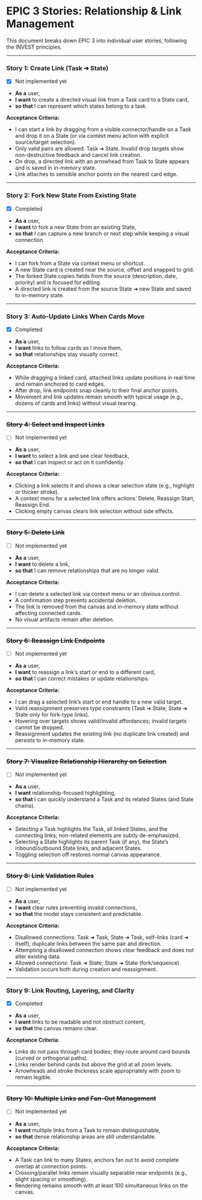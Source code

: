 # EPIC 3 Stories: Relationship & Link Management

This document breaks down EPIC 3 into individual user stories, following the INVEST principles.

---

### Story 1: Create Link (Task ➜ State)
- [x] Not implemented yet

- **As a** user,
- **I want** to create a directed visual link from a Task card to a State card,
- **so that** I can represent which states belong to a task.

**Acceptance Criteria:**

- I can start a link by dragging from a visible connector/handle on a Task and drop it on a State (or via context menu action with explicit source/target selection).
- Only valid pairs are allowed: Task ➜ State. Invalid drop targets show non-destructive feedback and cancel link creation.
- On drop, a directed link with an arrowhead from Task to State appears and is saved in in-memory state.
- Link attaches to sensible anchor points on the nearest card edge.

---

### Story 2: Fork New State From Existing State
- [x] Completed

- **As a** user,
- **I want** to fork a new State from an existing State,
- **so that** I can capture a new branch or next step while keeping a visual connection.

**Acceptance Criteria:**

- I can fork from a State via context menu or shortcut.
- A new State card is created near the source, offset and snapped to grid.
- The forked State copies fields from the source (description, date, priority) and is focused for editing.
- A directed link is created from the source State ➜ new State and saved to in-memory state.

---

### Story 3: Auto-Update Links When Cards Move
- [x] Completed

- **As a** user,
- **I want** links to follow cards as I move them,
- **so that** relationships stay visually correct.

**Acceptance Criteria:**

- While dragging a linked card, attached links update positions in real time and remain anchored to card edges.
- After drop, link endpoints snap cleanly to their final anchor points.
- Movement and link updates remain smooth with typical usage (e.g., dozens of cards and links) without visual tearing.

---

### ~~Story 4: Select and Inspect Links~~
- [ ] Not implemented yet

- **As a** user,
- **I want** to select a link and see clear feedback,
- **so that** I can inspect or act on it confidently.

**Acceptance Criteria:**

- Clicking a link selects it and shows a clear selection state (e.g., highlight or thicker stroke).
- A context menu for a selected link offers actions: Delete, Reassign Start, Reassign End.
- Clicking empty canvas clears link selection without side effects.

---

### ~~Story 5: Delete Link~~
- [ ] Not implemented yet

- **As a** user,
- **I want** to delete a link,
- **so that** I can remove relationships that are no longer valid.

**Acceptance Criteria:**

- I can delete a selected link via context menu or an obvious control.
- A confirmation step prevents accidental deletion.
- The link is removed from the canvas and in-memory state without affecting connected cards.
- No visual artifacts remain after deletion.

---

### ~~Story 6: Reassign Link Endpoints~~
- [ ] Not implemented yet

- **As a** user,
- **I want** to reassign a link’s start or end to a different card,
- **so that** I can correct mistakes or update relationships.

**Acceptance Criteria:**

- I can drag a selected link’s start or end handle to a new valid target.
- Valid reassignment preserves type constraints (Task ➜ State; State ➜ State only for fork-type links).
- Hovering over targets shows valid/invalid affordances; invalid targets cannot be dropped.
- Reassignment updates the existing link (no duplicate link created) and persists to in-memory state.

---

### ~~Story 7: Visualize Relationship Hierarchy on Selection~~
- [ ] Not implemented yet

- **As a** user,
- **I want** relationship-focused highlighting,
- **so that** I can quickly understand a Task and its related States (and State chains).

**Acceptance Criteria:**

- Selecting a Task highlights the Task, all linked States, and the connecting links; non-related elements are subtly de-emphasized.
- Selecting a State highlights its parent Task (if any), the State’s inbound/outbound State links, and adjacent States.
- Toggling selection off restores normal canvas appearance.

---

### ~~Story 8: Link Validation Rules~~
- [ ] Not implemented yet

- **As a** user,
- **I want** clear rules preventing invalid connections,
- **so that** the model stays consistent and predictable.

**Acceptance Criteria:**

- Disallowed connections: Task ➜ Task, State ➜ Task, self-links (card ➜ itself), duplicate links between the same pair and direction.
- Attempting a disallowed connection shows clear feedback and does not alter existing data.
- Allowed connections: Task ➜ State; State ➜ State (fork/sequence).
- Validation occurs both during creation and reassignment.

---

### Story 9: Link Routing, Layering, and Clarity
- [x] Completed

- **As a** user,
- **I want** links to be readable and not obstruct content,
- **so that** the canvas remains clear.

**Acceptance Criteria:**

- Links do not pass through card bodies; they route around card bounds (curved or orthogonal paths).
- Links render behind cards but above the grid at all zoom levels.
- Arrowheads and stroke thickness scale appropriately with zoom to remain legible.

---

### ~~Story 10: Multiple Links and Fan-Out Management~~
- [ ] Not implemented yet

- **As a** user,
- **I want** multiple links from a Task to remain distinguishable,
- **so that** dense relationship areas are still understandable.

**Acceptance Criteria:**

- A Task can link to many States; anchors fan out to avoid complete overlap at connection points.
- Crossing/parallel links remain visually separable near endpoints (e.g., slight spacing or smoothing).
- Rendering remains smooth with at least 100 simultaneous links on the canvas.
